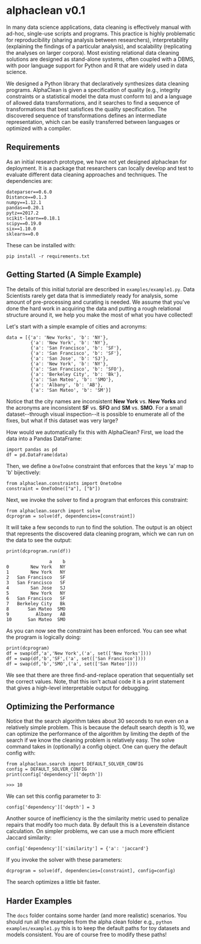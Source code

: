# alphaclean v0.1
In many data science applications, data cleaning is effectively manual with ad-hoc, single-use scripts and programs. 
This practice is highly problematic for reproducibility (sharing analysis between researchers), interpretability (explaining the findings of a particular analysis), and scalability (replicating the analyses on larger corpora).
Most existing relational data cleaning solutions are designed as stand-alone systems, often coupled with a DBMS, with poor language support for Python and R that are widely used in data science.

We designed a Python library that declaratively synthesizes data cleaning programs. 
AlphaClean is given a  specification of quality (e.g., integrity constraints or a statistical model the data must conform to) and a language of allowed data transformations, and it searches to find a sequence of transformations that best satisfices the quality specification.
The discovered sequence of transformations defines an intermediate representation, which can be easily transferred between languages or optimized with a compiler.

## Requirements
As an initial research prototype, we have not yet designed alphaclean for deployment. It is a package that researchers can locally develop and test to evaluate different data cleaning approaches and techniques. The dependencies are:
```
dateparser==0.6.0
Distance==0.1.3
numpy==1.12.1
pandas==0.20.1
pytz==2017.2
scikit-learn==0.18.1
scipy==0.19.0
six==1.10.0
sklearn==0.0
```
These can be installed with:
```
pip install -r requirements.txt
```

## Getting Started (A Simple Example)

The details of this initial tutorial are described in `examples/example1.py`. Data Scientists rarely get data that is immediately ready for analysis, some amount of pre-processing and curating is needed. We assume that you've done the hard work in acquiring the data and putting a rough relational structure around it, we help you make the most of what you have collected!

Let's start with a simple example of cities and acronyms:
```
data = [{'a': 'New Yorks', 'b': 'NY'}, 
         {'a': 'New York', 'b': 'NY'}, 
         {'a': 'San Francisco', 'b': 'SF'},
         {'a': 'San Francisco', 'b': 'SF'},
         {'a': 'San Jose', 'b': 'SJ'},
         {'a': 'New York', 'b': 'NY'},
         {'a': 'San Francisco', 'b': 'SFO'},
         {'a': 'Berkeley City', 'b': 'Bk'},
         {'a': 'San Mateo', 'b': 'SMO'},
         {'a': 'Albany', 'b': 'AB'},
         {'a': 'San Mateo', 'b': 'SM'}]
```
Notice that the city names are inconsistent <b>New York</b> vs. <b>New Yorks</b> and the acronyms are inconsistent <b>SF</b> vs. <b>SFO</b> and <b>SM</b> vs. <b>SMO</b>. For a small dataset--through visual inspection--it is possible to enumerate all of the fixes, but what if this dataset was very large? 

How would we automatically fix this with AlphaClean?
First, we load the data into a Pandas DataFrame:
```
import pandas as pd
df = pd.DataFrame(data)
```
Then, we define a `OneToOne` constraint that enforces that the keys 'a' map to 'b' bijectively:
```
from alphaclean.constraints import OnetoOne
constraint = OneToOne(["a"], ["b"])
```
Next, we invoke the solver to find a program that enforces this constraint:
```
from alphaclean.search import solve
dcprogram = solve(df, dependencies=[constraint])
```
It will take a few seconds to run to find the solution. The output is an object that represents the discovered data cleaning program, which we can run on the data to see the output:
```
print(dcprogram.run(df))

                a    b
0        New York   NY
1        New York   NY
2   San Francisco   SF
3   San Francisco   SF
4        San Jose   SJ
5        New York   NY
6   San Francisco   SF
7   Berkeley City   Bk
8       San Mateo  SMO
9          Albany   AB
10      San Mateo  SMO
```
As you can now see the constraint has been enforced. You can see what the program is logically doing:
```
print(dcprogram)
df = swap(df,'a','New York',('a', set(['New Yorks'])))
df = swap(df,'b','SF',('a', set(['San Francisco'])))
df = swap(df,'b','SMO',('a', set(['San Mateo'])))
```
We see that there are three find-and-replace operation that sequentially set the correct values. Note, that this isn't actual code it is a print statement that gives a high-level interpretable output for debugging. 

## Optimizing the Performance
Notice that the search algorithm takes about 30 seconds to run even on a relatively simple problem. This is because the default search depth is 10, we can optimize the performance of the algorithm by limiting the depth of the search if we know the cleaning problem is relatively easy.
The solve command takes in (optionally) a config object. One can query the default config with:
```
from alphaclean.search import DEFAULT_SOLVER_CONFIG
config = DEFAULT_SOLVER_CONFIG
print(config['dependency']['depth'])

>>> 10
```
We can set this config parameter to 3:
```
config['dependency']['depth'] = 3
```
Another source of inefficiency is the the similarity metric used to penalize repairs that modify too much data. By default this is a Levenstein distance calculation. On simpler problems, we can use a much more efficient Jaccard similarity:
```
config['dependency']['similarity'] = {'a': 'jaccard'}
```
If you invoke the solver with these parameters:
```
dcprogram = solve(df, dependencies=[constraint], config=config)
```
The search optimizes a little bit faster.

## Harder Examples
The `docs` folder contains some harder (and more realistic) scenarios. You should run all the examples from the alpha clean folder e.g., `python examples/example1.py` this is to keep the default paths for toy datasets and models consistent. You are of course free to modify these paths!








